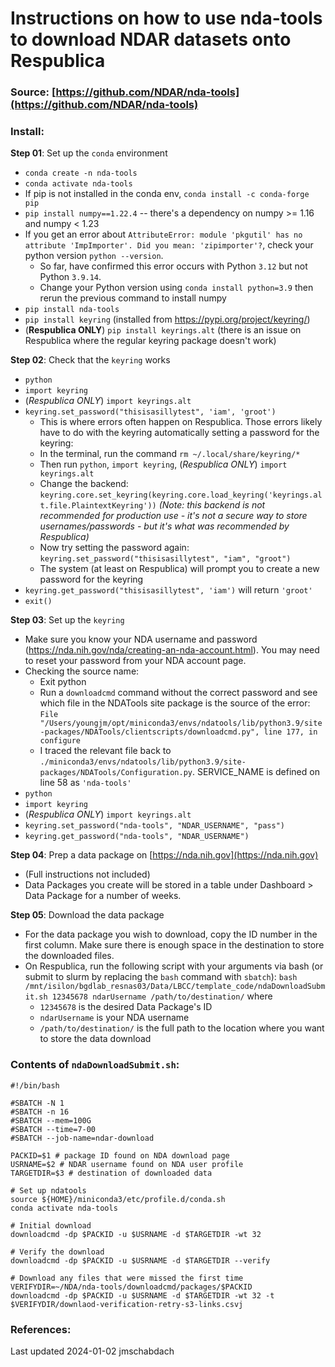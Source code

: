 # Instructions on how to use nda-tools to download NDAR datasets onto Respublica

### Source: [https://github.com/NDAR/nda-tools](https://github.com/NDAR/nda-tools)

### Install:

**Step 01**:  Set up the `conda` environment

- `conda create -n nda-tools`
- `conda activate nda-tools`
- If pip is not installed in the conda env, `conda install -c conda-forge pip`
- `pip install numpy==1.22.4` -- there's a dependency on numpy >= 1.16 and numpy < 1.23
- If you get an error about `AttributeError: module 'pkgutil' has no attribute 'ImpImporter'. Did you mean: 'zipimporter'?`, check your python version `python --version`. 
    - So far, have confirmed this error occurs with Python `3.12` but not Python `3.9.14`. 
    - Change your Python version using `conda install python=3.9` then rerun the previous command to install numpy
- `pip install nda-tools`
- `pip install keyring` (installed from https://pypi.org/project/keyring/)
- (**Respublica ONLY**) `pip install keyrings.alt` (there is an issue on Respublica where the regular keyring package doesn't work)

**Step 02**: Check that the `keyring` works

- `python`
- `import keyring`
- (*Respublica ONLY*) `import keyrings.alt`
- `keyring.set_password("thisisasillytest", 'iam', 'groot')`  
    - This is where errors often happen on Respublica. Those errors likely have to do with the keyring automatically setting a password for the keyring:
    - In the terminal, run the command `rm ~/.local/share/keyring/*`
    - Then run `python`, `import keyring`, (*Respublica ONLY*) `import keyrings.alt`
    - Change the backend: `keyring.core.set_keyring(keyring.core.load_keyring('keyrings.alt.file.PlaintextKeyring'))` *(Note: this backend is not recommended for production use - it's not a secure way to store usernames/passwords - but it's what was recommended by Respublica)*
    - Now try setting the password again: `keyring.set_password("thisisasillytest", "iam", "groot")`
    - The system (at least on Respublica) will prompt you to create a new password for the keyring
- `keyring.get_password("thisisasillytest", 'iam')` will return `'groot'`
- `exit()`

**Step 03**: Set up the `keyring`

- Make sure you know your NDA username and password (https://nda.nih.gov/nda/creating-an-nda-account.html). You may need to reset your password from your NDA account page.
- Checking the source name:
    - Exit python
    - Run a `downloadcmd` command without the correct password and see which file in the NDATools site package is the source of the error:  `File "/Users/youngjm/opt/miniconda3/envs/ndatools/lib/python3.9/site-packages/NDATools/clientscripts/downloadcmd.py", line 177, in configure`
    - I traced the relevant file back to `./miniconda3/envs/ndatools/lib/python3.9/site-packages/NDATools/Configuration.py`. SERVICE_NAME is defined on line 58 as `'nda-tools'`
- `python`
- `import keyring`
- (*Respublica ONLY*) `import keyrings.alt`
- `keyring.set_password("nda-tools", "NDAR_USERNAME", "pass")`
- `keyring.get_password("nda-tools", "NDAR_USERNAME")`

**Step 04**: Prep a data package on [https://nda.nih.gov](https://nda.nih.gov)

- (Full instructions not included)
- Data Packages you create will be stored in a table under Dashboard > Data Package for a number of weeks.

**Step 05**: Download the data package

- For the data package you wish to download, copy the ID number in the first column. Make sure there is enough space in the destination to store the downloaded files.
- On Respublica, run the following script with your arguments via bash (or submit to slurm by replacing the `bash` command with `sbatch`): `bash /mnt/isilon/bgdlab_resnas03/Data/LBCC/template_code/ndaDownloadSubmit.sh 12345678 ndarUsername /path/to/destination/` where
    - `12345678` is the desired Data Package's ID
    - `ndarUsername` is your NDA username
    - `/path/to/destination/` is the full path to the location where you want to store the data download

### Contents of `ndaDownloadSubmit.sh`:

```
#!/bin/bash

#SBATCH -N 1
#SBATCH -n 16
#SBATCH --mem=100G
#SBATCH --time=7-00
#SBATCH --job-name=ndar-download

PACKID=$1 # package ID found on NDA download page
USRNAME=$2 # NDAR username found on NDA user profile
TARGETDIR=$3 # destination of downloaded data

# Set up ndatools
source ${HOME}/miniconda3/etc/profile.d/conda.sh
conda activate nda-tools

# Initial download
downloadcmd -dp $PACKID -u $USRNAME -d $TARGETDIR -wt 32

# Verify the download
downloadcmd -dp $PACKID -u $USRNAME -d $TARGETDIR --verify

# Download any files that were missed the first time
VERIFYDIR=~/NDA/nda-tools/downloadcmd/packages/$PACKID
downloadcmd -dp $PACKID -u $USRNAME -d $TARGETDIR -wt 32 -t $VERIFYDIR/downlaod-verification-retry-s3-links.csvj

```


### References:


Last updated 2024-01-02 jmschabdach
